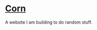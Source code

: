 [Corn](https://corn271828.github.io/)
==============================================
A website I am building to do random stuff.
